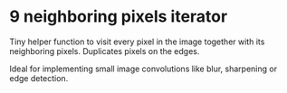 # 9 neighboring pixels iterator

Tiny helper function to visit every pixel in the image together with its neighboring pixels. Duplicates pixels on the edges.

Ideal for implementing small image convolutions like blur, sharpening or edge detection.
